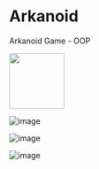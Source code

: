 # Arkanoid
Arkanoid Game - OOP

<img src="[https://your-image-url.type](https://user-images.githubusercontent.com/106863159/171991884-a8683d70-0302-42da-a16a-f664a0427829.png)" width="100" height="100">

![image](https://user-images.githubusercontent.com/106863159/171991897-996d991e-9630-47de-b307-de0b4a0bc5c6.png)

![image](https://user-images.githubusercontent.com/106863159/171991904-a9b56a4f-155f-4fb5-b3e1-57cf91f44c8e.png)

![image](https://user-images.githubusercontent.com/106863159/171991923-02bf808e-b049-451c-8183-206c43d95e37.png)

